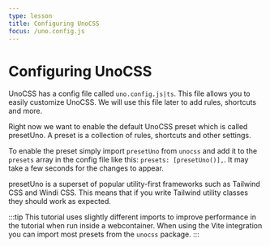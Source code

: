 ```yaml
---
type: lesson
title: Configuring UnoCSS
focus: /uno.config.js
---
```


# Configuring UnoCSS

UnoCSS has a config file called `uno.config.js|ts`. This file allows you to easily customize UnoCSS. We will use this file later to add rules, shortcuts and more.

Right now we want to enable the default UnoCSS preset which is called presetUno. A preset is a collection of rules, shortcuts and other settings.

To enable the preset simply import `presetUno` from `unocss` and add it to the `presets` array in the config file like this: `presets: [presetUno()],`. It may take a few seconds for the changes to appear.

presetUno is a superset of popular utility-first frameworks such as Tailwind CSS and Windi CSS. This means that if you write Tailwind utility classes they should work as expected.

:::tip
This tutorial uses slightly different imports to improve performance in the tutorial when run inside a webcontainer. When using the Vite integration you can import most presets from the `unocss` package.
:::